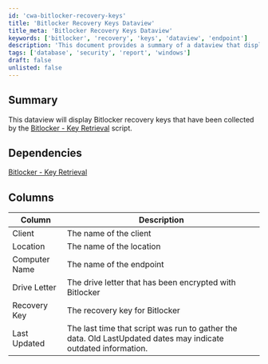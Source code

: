 ```yaml
---
id: 'cwa-bitlocker-recovery-keys'
title: 'Bitlocker Recovery Keys Dataview'
title_meta: 'Bitlocker Recovery Keys Dataview'
keywords: ['bitlocker', 'recovery', 'keys', 'dataview', 'endpoint']
description: 'This document provides a summary of a dataview that displays Bitlocker recovery keys collected by the Bitlocker - Key Retrieval script. It outlines dependencies, the columns included in the dataview, and their descriptions, helping users to understand the data presented.'
tags: ['database', 'security', 'report', 'windows']
draft: false
unlisted: false
---
```

## Summary

This dataview will display Bitlocker recovery keys that have been collected by the [Bitlocker - Key Retrieval](https://proval.itglue.com/DOC-5078775-8009806) script.

## Dependencies

[Bitlocker - Key Retrieval](https://proval.itglue.com/DOC-5078775-8009806)

## Columns

| Column        | Description                                                                                      |
|---------------|--------------------------------------------------------------------------------------------------|
| Client        | The name of the client                                                                           |
| Location      | The name of the location                                                                         |
| Computer Name | The name of the endpoint                                                                         |
| Drive Letter  | The drive letter that has been encrypted with Bitlocker                                         |
| Recovery Key  | The recovery key for Bitlocker                                                                   |
| Last Updated  | The last time that script was run to gather the data. Old LastUpdated dates may indicate outdated information. |




